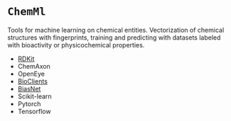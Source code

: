 # `ChemMl`

Tools for machine learning on chemical entities. Vectorization of chemical
structures with fingerprints, training and predicting with datasets labeled
with bioactivity or physicochemical properties.

* [RDKit](https://www.rdkit.org/)
* ChemAxon
* OpenEye
* [BioClients](https://github.com/jeremyjyang/BioClients)
* [BiasNet](https://github.com/sirimullalab/biasNet)
* Scikit-learn
* Pytorch
* Tensorflow

